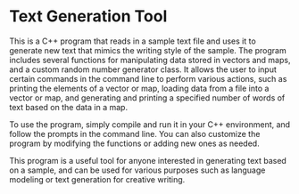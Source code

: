 # Text Generation Tool

This is a C++ program that reads in a sample text file and uses it to generate new text that mimics the writing style of the sample. The program includes several functions for manipulating data stored in vectors and maps, and a custom random number generator class. It allows the user to input certain commands in the command line to perform various actions, such as printing the elements of a vector or map, loading data from a file into a vector or map, and generating and printing a specified number of words of text based on the data in a map.


To use the program, simply compile and run it in your C++ environment, and follow the prompts in the command line. You can also customize the program by modifying the functions or adding new ones as needed.


This program is a useful tool for anyone interested in generating text based on a sample, and can be used for various purposes such as language modeling or text generation for creative writing.
